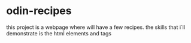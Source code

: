 # odin-recipes

this project is a webpage where will have a few recipes.
the skills that i`ll demonstrate is the html elements and tags
